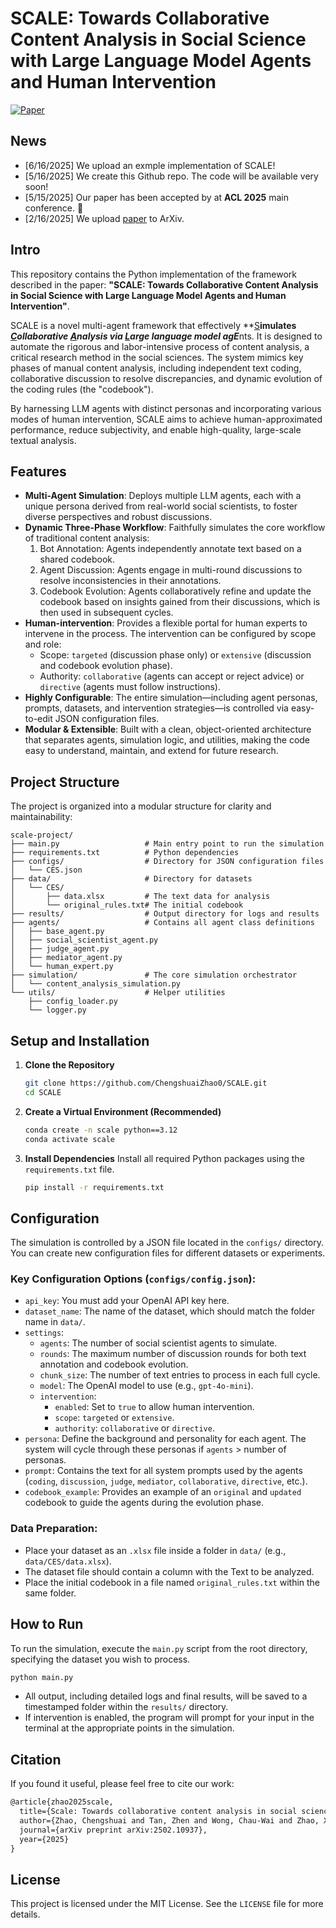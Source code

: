 # SCALE: Towards Collaborative Content Analysis in Social Science with Large Language Model Agents and Human Intervention

[![Paper](https://img.shields.io/badge/Paper-ArXiv-green)](https://arxiv.org/pdf/2502.10937)

## News

- [6/16/2025] We upload an exmple implementation of SCALE!
- [5/16/2025] We create this Github repo. The code will be available very soon!
- [5/15/2025] Our paper has been accepted by at **ACL 2025** main conference. 🚀
- [2/16/2025] We upload [paper](https://arxiv.org/pdf/2502.10937) to ArXiv.

## Intro

This repository contains the Python implementation of the framework described in the paper: **"SCALE: Towards Collaborative Content Analysis in Social Science with Large Language Model Agents and Human Intervention"**.

SCALE is a novel multi-agent framework that effectively **<u>S</u>**imulates **<u>C</u>**ollaborative <u>**A**</u>nalysis via <u>**L**</u>arge language model ag***E***nts. It is designed to automate the rigorous and labor-intensive process of content analysis, a critical research method in the social sciences. The system mimics key phases of manual content analysis, including independent text coding, collaborative discussion to resolve discrepancies, and dynamic evolution of the coding rules (the "codebook").

By harnessing LLM agents with distinct personas and incorporating various modes of human intervention, SCALE aims to achieve human-approximated performance, reduce subjectivity, and enable high-quality, large-scale textual analysis.

## Features

- **Multi-Agent Simulation**: Deploys multiple LLM agents, each with a unique persona derived from real-world social scientists, to foster diverse perspectives and robust discussions.
- **Dynamic Three-Phase Workflow**: Faithfully simulates the core workflow of traditional content analysis:
  1. Bot Annotation: Agents independently annotate text based on a shared codebook.
  2. Agent Discussion: Agents engage in multi-round discussions to resolve inconsistencies in their annotations.
  3. Codebook Evolution: Agents collaboratively refine and update the codebook based on insights gained from their discussions, which is then used in subsequent cycles.
- **Human-intervention**: Provides a flexible portal for human experts to intervene in the process. The intervention can be configured by scope and role:
  - Scope: `targeted` (discussion phase only) or `extensive` (discussion and codebook evolution phase).
  - Authority: `collaborative` (agents can accept or reject advice) or `directive` (agents must follow instructions).
- **Highly Configurable**: The entire simulation—including agent personas, prompts, datasets, and intervention strategies—is controlled via easy-to-edit JSON configuration files.
- **Modular & Extensible**: Built with a clean, object-oriented architecture that separates agents, simulation logic, and utilities, making the code easy to understand, maintain, and extend for future research.

## Project Structure

The project is organized into a modular structure for clarity and maintainability:

```
scale-project/
├── main.py                   # Main entry point to run the simulation
├── requirements.txt          # Python dependencies
├── configs/                  # Directory for JSON configuration files
│   └── CES.json
├── data/                     # Directory for datasets
│   └── CES/
│       ├── data.xlsx         # The text data for analysis
│       └── original_rules.txt# The initial codebook
├── results/                  # Output directory for logs and results
├── agents/                   # Contains all agent class definitions
│   ├── base_agent.py
│   ├── social_scientist_agent.py
│   ├── judge_agent.py
│   ├── mediator_agent.py
│   └── human_expert.py
├── simulation/               # The core simulation orchestrator
│   └── content_analysis_simulation.py
└── utils/                    # Helper utilities
    ├── config_loader.py
    └── logger.py
```

## Setup and Installation

1. **Clone the Repository**

   ```Bash
   git clone https://github.com/ChengshuaiZhao0/SCALE.git
   cd SCALE
   ```

2. **Create a Virtual Environment (Recommended)**

   ```Bash
   conda create -n scale python==3.12
   conda activate scale
   ```

3. **Install Dependencies** Install all required Python packages using the `requirements.txt` file.

   ```bash
   pip install -r requirements.txt
   ```

## Configuration

The simulation is controlled by a JSON file located in the `configs/` directory. You can create new configuration files for different datasets or experiments.

### Key Configuration Options (`configs/config.json`):

- `api_key`: You must add your OpenAI API key here.
- `dataset_name`: The name of the dataset, which should match the folder name in `data/`.
- `settings`:
  - `agents`: The number of social scientist agents to simulate.
  - `rounds`: The maximum number of discussion rounds for both text annotation and codebook evolution.
  - `chunk_size`: The number of text entries to process in each full cycle.
  - `model`: The OpenAI model to use (e.g., `gpt-4o-mini`).
  - `intervention`:
    - `enabled`: Set to `true` to allow human intervention.
    - `scope`: `targeted` or `extensive`.
    - `authority`: `collaborative` or `directive`.
- `persona`: Define the background and personality for each agent. The system will cycle through these personas if `agents` > number of personas.
- `prompt`: Contains the text for all system prompts used by the agents (`coding`, `discussion`, `judge`, `mediator`, `collaborative`, `directive`, etc.).
- `codebook_example`: Provides an example of an `original` and `updated` codebook to guide the agents during the evolution phase.

### Data Preparation:

- Place your dataset as an `.xlsx` file inside a folder in `data/` (e.g., `data/CES/data.xlsx`).
- The dataset file should contain a column with the Text to be analyzed.
- Place the initial codebook in a file named `original_rules.txt` within the same folder.

## How to Run

To run the simulation, execute the `main.py` script from the root directory, specifying the dataset you wish to process.

```bash
python main.py
```

- All output, including detailed logs and final results, will be saved to a timestamped folder within the `results/` directory.
- If intervention is enabled, the program will prompt for your input in the terminal at the appropriate points in the simulation.

## Citation

If you found it useful, please feel free to  cite our work:

```tex
@article{zhao2025scale,
  title={Scale: Towards collaborative content analysis in social science with large language model agents and human intervention},
  author={Zhao, Chengshuai and Tan, Zhen and Wong, Chau-Wai and Zhao, Xinyan and Chen, Tianlong and Liu, Huan},
  journal={arXiv preprint arXiv:2502.10937},
  year={2025}
}
```

## License

This project is licensed under the MIT License. See the `LICENSE` file for more details.
